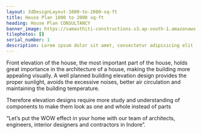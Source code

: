 ```yaml
---
layout: 3dDesignLayout-1000-to-2000-sq-ft
title: House Plan 1000 to 2000 sq-ft
heading: House Plan CONSULTANCY
banner_image: https://samasthiti-constructions.s3.ap-south-1.amazonaws.com/uploads/3d1000-2000 sqft.jpg
tilephotos: []
serial_number: 1
description: Lorem ipsum dolor sit amet, consectetur adipisicing elit
---
```

Front elevation of the house, the most important part of the house, holds great importance in the architecture of a house, making the building more appealing visually. A well planned building elevation design provides the proper sunlight, avoids the excessive noises, better air circulation and maintaining the building temperature.

Therefore elevation designs require more study and understanding of components to make them look as one and whole instead of parts

“Let’s put the WOW effect in your home with our team of architects, engineers, interior designers and contractors in Indore”.

